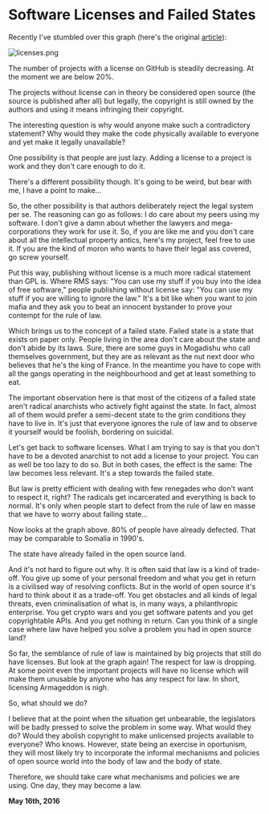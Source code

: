 # Software Licenses and Failed States



Recently I've stumbled over this graph (here's the original [article](https://github.com/blog/1964-open-source-license-usage-on-github-com)):

![licenses.png](http://250bpm.wdfiles.com/local--files/blog:82/licenses.png)

The number of projects with a license on GitHub is steadily decreasing. At the moment we are below 20%.

The projects without license can in theory be considered open source (the source is published after all) but legally, the copyright is still owned by the authors and using it means infringing their copyright.

The interesting question is why would anyone make such a contradictory statement? Why would they make the code physically available to everyone and yet make it legally unavailable?

One possibility is that people are just lazy. Adding a license to a project is work and they don't care enough to do it.

There's a different possibility though. It's going to be weird, but bear with me, I have a point to make…

So, the other possibility is that authors deliberately reject the legal system per se. The reasoning can go as follows: I do care about my peers using my software. I don't give a damn about whether the lawyers and mega-corporations they work for use it. So, if you are like me and you don't care about all the intellectual property antics, here's my project, feel free to use it. If you are the kind of moron who wants to have their legal ass covered, go screw yourself.

Put this way, publishing without license is a much more radical statement than GPL is. Where RMS says: "You can use my stuff if you buy into the idea of free software," people publishing without license say: "You can use my stuff if you are willing to ignore the law." It's a bit like when you want to join mafia and they ask you to beat an innocent bystander to prove your contempt for the rule of law.

Which brings us to the concept of a failed state. Failed state is a state that exists on paper only. People living in the area don't care about the state and don't abide by its laws. Sure, there are some guys in Mogadishu who call themselves government, but they are as relevant as the nut next door who believes that he's the king of France. In the meantime you have to cope with all the gangs operating in the neighbourhood and get at least something to eat.

The important observation here is that most of the citizens of a failed state aren't radical anarchists who actively fight against the state. In fact, almost all of them would prefer a semi-decent state to the grim conditions they have to live in. It's just that everyone ignores the rule of law and to observe it yourself would be foolish, bordering on suicidal.

Let's get back to software licenses. What I am trying to say is that you don't have to be a devoted anarchist to not add a license to your project. You can as well be too lazy to do so. But in both cases, the effect is the same: The law becomes less relevant. It's a step towards the failed state.

But law is pretty efficient with dealing with few renegades who don't want to respect it, right? The radicals get incarcerated and everything is back to normal. It's only when people start to defect from the rule of law en masse that we have to worry about failing state…

Now looks at the graph above. 80% of people have already defected. That may be comparable to Somalia in 1990's.

The state have already failed in the open source land.

And it's not hard to figure out why. It is often said that law is a kind of trade-off. You give up some of your personal freedom and what you get in return is a civilised way of resolving conflicts. But in the world of open source it's hard to think about it as a trade-off. You get obstacles and all kinds of legal threats, even criminalisation of what is, in many ways, a philanthropic enterprise. You get crypto wars and you get software patents and you get copyrightable APIs. And you get nothing in return. Can you think of a single case where law have helped you solve a problem you had in open source land?

So far, the semblance of rule of law is maintained by big projects that still do have licenses. But look at the graph again! The respect for law is dropping. At some point even the important projects will have no license which will make them unusable by anyone who has any respect for law. In short, licensing Armageddon is nigh.

So, what should we do?

I believe that at the point when the situation get unbearable, the legislators will be badly pressed to solve the problem in some way. What would they do? Would they abolish copyright to make unlicensed projects available to everyone? Who knows. However, state being an exercise in oportunism, they will most likely try to incorporate the informal mechanisms and policies of open source world into the body of law and the body of state.

Therefore, we should take care what mechanisms and policies we are using. One day, they may become a law.

**May 16th, 2016**
